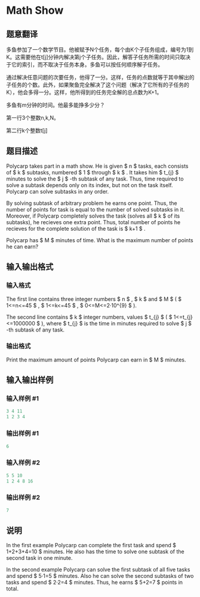 # Math Show

## 题意翻译

多鱼参加了一个数学节目。他被赋予N个任务，每个由K个子任务组成，编号为1到K。这需要他在t[j]分钟内解决第j个子任务。因此，解答子任务所需的时间只取决于它的索引，而不取决于任务本身。多鱼可以按任何顺序解子任务。

通过解决任意问题的次要任务，他得了一分。这样，任务的点数就等于其中解出的子任务的个数。此外，如果聚鱼完全解决了这个问题（解决了它所有的子任务的K），他会多得一分。这样，他所得到的任务完全解的总点数为K+1。

多鱼有m分钟的时间。他最多能挣多少分？

第一行3个整数n,k,N。

第二行k个整数t[j]

## 题目描述

Polycarp takes part in a math show. He is given $ n $ tasks, each consists of $ k $ subtasks, numbered $ 1 $ through $ k $ . It takes him $ t_{j} $ minutes to solve the $ j $ -th subtask of any task. Thus, time required to solve a subtask depends only on its index, but not on the task itself. Polycarp can solve subtasks in any order.

By solving subtask of arbitrary problem he earns one point. Thus, the number of points for task is equal to the number of solved subtasks in it. Moreover, if Polycarp completely solves the task (solves all $ k $ of its subtasks), he recieves one extra point. Thus, total number of points he recieves for the complete solution of the task is $ k+1 $ .

Polycarp has $ M $ minutes of time. What is the maximum number of points he can earn?

## 输入输出格式

### 输入格式

The first line contains three integer numbers $ n $ , $ k $ and $ M $ ( $ 1<=n<=45 $ , $ 1<=k<=45 $ , $ 0<=M<=2·10^{9} $ ).

The second line contains $ k $ integer numbers, values $ t_{j} $ ( $ 1<=t_{j}<=1000000 $ ), where $ t_{j} $ is the time in minutes required to solve $ j $ -th subtask of any task.

### 输出格式

Print the maximum amount of points Polycarp can earn in $ M $ minutes.

## 输入输出样例

### 输入样例 #1

```cpp
3 4 11
1 2 3 4

```
### 输出样例 #1

```cpp
6

```
### 输入样例 #2

```cpp
5 5 10
1 2 4 8 16

```
### 输出样例 #2

```cpp
7

```
## 说明

In the first example Polycarp can complete the first task and spend $ 1+2+3+4=10 $ minutes. He also has the time to solve one subtask of the second task in one minute.

In the second example Polycarp can solve the first subtask of all five tasks and spend $ 5·1=5 $ minutes. Also he can solve the second subtasks of two tasks and spend $ 2·2=4 $ minutes. Thus, he earns $ 5+2=7 $ points in total.

